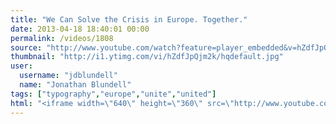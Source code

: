 ```yaml
---
title: "We Can Solve the Crisis in Europe. Together."
date: 2013-04-18 18:40:01 00:00
permalink: /videos/1808
source: "http://www.youtube.com/watch?feature=player_embedded&v=hZdfJpQjm2k"
thumbnail: "http://i1.ytimg.com/vi/hZdfJpQjm2k/hqdefault.jpg"
user:
  username: "jdblundell"
  name: "Jonathan Blundell"
tags: ["typography","europe","unite","united"]
html: "<iframe width=\"640\" height=\"360\" src=\"http://www.youtube.com/embed/hZdfJpQjm2k?wmode=transparent&feature=oembed\" frameborder=\"0\" allowfullscreen></iframe>"
---
```


